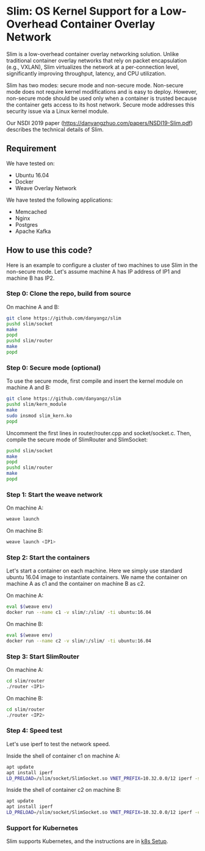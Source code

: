 # Slim: OS Kernel Support for a Low-Overhead Container Overlay Network

Slim is a low-overhead container overlay networking solution. Unlike traditional container overlay networks that rely on packet encapsulation (e.g., VXLAN), Slim virtualizes the network at a per-connection level, significantly improving throughput, latency, and CPU utilization.

Slim has two modes: secure mode and non-secure mode. Non-secure mode does not require kernel modifications and is easy to deploy. However, non-secure mode should be used only when a container is trusted because the container gets access to its host network. Secure mode addresses this security issue via a Linux kernel module.

Our NSDI 2019 paper (https://danyangzhuo.com/papers/NSDI19-Slim.pdf) describes the technical details of Slim.

## Requirement

We have tested on:
* Ubuntu 16.04
* Docker
* Weave Overlay Network

We have tested the following applications:
* Memcached
* Nginx
* Postgres
* Apache Kafka

## How to use this code?
Here is an example to configure a cluster of two machines to use Slim in the non-secure mode. Let's assume machine A has IP address of IP1 and machine B has IP2.

### Step 0: Clone the repo, build from source
On machine A and B:
```bash
git clone https://github.com/danyangz/slim
pushd slim/socket
make
popd
pushd slim/router
make
popd
```

### Step 0: Secure mode (optional)
To use the secure mode, first compile and insert the kernel module on machine A and B:
```bash
git clone https://github.com/danyangz/slim
pushd slim/kern_module
make
sudo insmod slim_kern.ko 
popd
```
Uncomment the first lines in router/router.cpp and socket/socket.c. Then, compile the secure mode of SlimRouter and SlimSocket:
```bash
pushd slim/socket
make
popd
pushd slim/router
make
popd
```

### Step 1: Start the weave network
On machine A:
```bash
weave launch
```
On machine B:
```bash
weave launch <IP1>
```

### Step 2: Start the containers
Let's start a container on each machine. Here we simply use standard ubuntu 16.04 image to instantiate containers. We name the container on machine A as c1 and the container on machine B as c2.

On machine A:
```bash
eval $(weave env)
docker run --name c1 -v slim/:/slim/ -ti ubuntu:16.04
```
On machine B:
```bash
eval $(weave env)
docker run --name c2 -v slim/:/slim/ -ti ubuntu:16.04
```

### Step 3: Start SlimRouter
On machine A:
```bash
cd slim/router
./router <IP1>
```
On machine B:
```bash
cd slim/router
./router <IP2>
```

### Step 4: Speed test
Let's use iperf to test the network speed.

Inside the shell of container c1 on machine A:
```bash
apt update
apt install iperf
LD_PRELOAD=/slim/socket/SlimSocket.so VNET_PREFIX=10.32.0.0/12 iperf -s
```
Inside the shell of container c2 on machine B:
```bash
apt update
apt install iperf
LD_PRELOAD=/slim/socket/SlimSocket.so VNET_PREFIX=10.32.0.0/12 iperf -c c1
```

### Support for Kubernetes
Slim supports Kubernetes, and the instructions are in [k8s Setup](k8s.md).